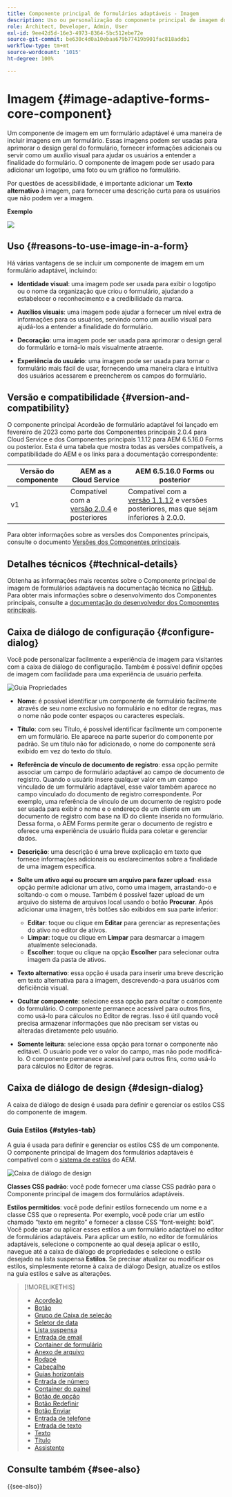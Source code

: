 ```yaml
---
title: Componente principal de formulários adaptáveis - Imagem
description: Uso ou personalização do componente principal de imagem dos formulários adaptáveis.
role: Architect, Developer, Admin, User
exl-id: 9ee42d5d-16e3-4973-8364-5bc512ebe72e
source-git-commit: be630c4d0a10ebaa679b77419b901fac818addb1
workflow-type: tm+mt
source-wordcount: '1015'
ht-degree: 100%

---
```


# Imagem {#image-adaptive-forms-core-component}

Um componente de imagem em um formulário adaptável é uma maneira de incluir imagens em um formulário. Essas imagens podem ser usadas para aprimorar o design geral do formulário, fornecer informações adicionais ou servir como um auxílio visual para ajudar os usuários a entender a finalidade do formulário. O componente de imagem pode ser usado para adicionar um logotipo, uma foto ou um gráfico no formulário.

Por questões de acessibilidade, é importante adicionar um **Texto alternativo** à imagem, para fornecer uma descrição curta para os usuários que não podem ver a imagem.


**Exemplo**

![](/help/adaptive-forms/assets/image.png)


## Uso {#reasons-to-use-image-in-a-form}

Há várias vantagens de se incluir um componente de imagem em um formulário adaptável, incluindo:

* **Identidade visual**: uma imagem pode ser usada para exibir o logotipo ou o nome da organização que criou o formulário, ajudando a estabelecer o reconhecimento e a credibilidade da marca.

* **Auxílios visuais**: uma imagem pode ajudar a fornecer um nível extra de informações para os usuários, servindo como um auxílio visual para ajudá-los a entender a finalidade do formulário.

* **Decoração**: uma imagem pode ser usada para aprimorar o design geral do formulário e torná-lo mais visualmente atraente.

* **Experiência do usuário**: uma imagem pode ser usada para tornar o formulário mais fácil de usar, fornecendo uma maneira clara e intuitiva dos usuários acessarem e preencherem os campos do formulário.

## Versão e compatibilidade {#version-and-compatibility}

O componente principal Acordeão de formulário adaptável foi lançado em fevereiro de 2023 como parte dos Componentes principais 2.0.4 para Cloud Service e dos Componentes principais 1.1.12 para AEM 6.5.16.0 Forms ou posterior. Esta é uma tabela que mostra todas as versões compatíveis, a compatibilidade do AEM e os links para a documentação correspondente:

| Versão do componente | AEM as a Cloud Service | AEM 6.5.16.0 Forms ou posterior |
|---|---|---|
| v1 | Compatível com a <br>[versão 2.0.4](/help/adaptive-forms/version.md) e posteriores | Compatível com a <br>[versão 1.1.12](/help/adaptive-forms/version.md) e versões posteriores, mas que sejam inferiores à 2.0.0. |

Para obter informações sobre as versões dos Componentes principais, consulte o documento [Versões dos Componentes principais](/help/adaptive-forms/version.md).


<!-- ## Sample Component Output {#sample-component-output}

To experience the Accordion Component as well as see examples of its configuration options as well as HTML and JSON output, visit the [Component Library](https://adobe.com/go/aem_cmp_library_accordion). -->

## Detalhes técnicos {#technical-details}

Obtenha as informações mais recentes sobre o Componente principal de imagem de formulários adaptáveis na documentação técnica no [GitHub](https://github.com/adobe/aem-core-forms-components/tree/master/ui.af.apps/src/main/content/jcr_root/apps/core/fd/components/form/image/v1/image). Para obter mais informações sobre o desenvolvimento dos Componentes principais, consulte a [documentação do desenvolvedor dos Componentes principais](/help/developing/overview.md).


## Caixa de diálogo de configuração {#configure-dialog}

Você pode personalizar facilmente a experiência de imagem para visitantes com a caixa de diálogo de configuração. Também é possível definir opções de imagem com facilidade para uma experiência de usuário perfeita.

![Guia Propriedades](/help/adaptive-forms/assets/image_properties.png)

* **Nome**: é possível identificar um componente de formulário facilmente através de seu nome exclusivo no formulário e no editor de regras, mas o nome não pode conter espaços ou caracteres especiais.

* **Título**: com seu Título, é possível identificar facilmente um componente em um formulário. Ele aparece na parte superior do componente por padrão. Se um título não for adicionado, o nome do componente será exibido em vez do texto do título.

* **Referência de vínculo de documento de registro**: essa opção permite associar um campo de formulário adaptável ao campo de documento de registro. Quando o usuário insere qualquer valor em um campo vinculado de um formulário adaptável, esse valor também aparece no campo vinculado do documento de registro correspondente. Por exemplo, uma referência de vínculo de um documento de registro pode ser usada para exibir o nome e o endereço de um cliente em um documento de registro com base na ID do cliente inserida no formulário. Dessa forma, o AEM Forms permite gerar o documento de registro e oferece uma experiência de usuário fluida para coletar e gerenciar dados.

* **Descrição**: uma descrição é uma breve explicação em texto que fornece informações adicionais ou esclarecimentos sobre a finalidade de uma imagem específica.

* **Solte um ativo aqui ou procure um arquivo para fazer upload**: essa opção permite adicionar um ativo, como uma imagem, arrastando-o e soltando-o com o mouse. Também é possível fazer upload de um arquivo do sistema de arquivos local usando o botão **Procurar**. Após adicionar uma imagem, três botões são exibidos em sua parte inferior:
   * **Editar**: toque ou clique em **Editar** para gerenciar as representações do ativo no editor de ativos.
   * **Limpar**: toque ou clique em **Limpar** para desmarcar a imagem atualmente selecionada.
   * **Escolher**: toque ou clique na opção **Escolher** para selecionar outra imagem da pasta de ativos.

* **Texto alternativo**: essa opção é usada para inserir uma breve descrição em texto alternativa para a imagem, descrevendo-a para usuários com deficiência visual.

* **Ocultar componente**: selecione essa opção para ocultar o componente do formulário. O componente permanece acessível para outros fins, como usá-lo para cálculos no Editor de regras. Isso é útil quando você precisa armazenar informações que não precisam ser vistas ou alteradas diretamente pelo usuário.

* **Somente leitura**: selecione essa opção para tornar o componente não editável. O usuário pode ver o valor do campo, mas não pode modificá-lo. O componente permanece acessível para outros fins, como usá-lo para cálculos no Editor de regras.

## Caixa de diálogo de design {#design-dialog}

A caixa de diálogo de design é usada para definir e gerenciar os estilos CSS do componente de imagem.

### Guia Estilos {#styles-tab}

A guia é usada para definir e gerenciar os estilos CSS de um componente. O componente principal de Imagem dos formulários adaptáveis é compatível com o [sistema de estilos](/help/get-started/authoring.md#component-styling) do AEM.

![Caixa de diálogo de design](/help/adaptive-forms/assets/image_designdialog.png)

**Classes CSS padrão**: você pode fornecer uma classe CSS padrão para o Componente principal de imagem dos formulários adaptáveis.

**Estilos permitidos**: você pode definir estilos fornecendo um nome e a classe CSS que o representa. Por exemplo, você pode criar um estilo chamado “texto em negrito” e fornecer a classe CSS “font-weight: bold”. Você pode usar ou aplicar esses estilos a um formulário adaptável no editor de formulários adaptáveis. Para aplicar um estilo, no editor de formulários adaptáveis, selecione o componente ao qual deseja aplicar o estilo, navegue até a caixa de diálogo de propriedades e selecione o estilo desejado na lista suspensa **Estilos**. Se precisar atualizar ou modificar os estilos, simplesmente retorne à caixa de diálogo Design, atualize os estilos na guia estilos e salve as alterações.

<!--

## Related article {#related-article}

* [Create a standalone Adaptive Form](https://experienceleague.adobe.com/docs/experience-manager-cloud-service/content/forms/adaptive-forms-authoring/authoring-adaptive-forms-core-components/create-an-adaptive-form-on-forms-cs/creating-adaptive-form-core-components.html)

-->


>[!MORELIKETHIS]
>
>* [Acordeão](/help/adaptive-forms/components/accordion.md)
>* [Botão](/help/adaptive-forms/components/button.md)
>* [Grupo de Caixa de seleção](/help/adaptive-forms/components/checkbox-group.md)
>* [Seletor de data](/help/adaptive-forms/components/date-picker.md)
>* [Lista suspensa](/help/adaptive-forms/components/drop-down.md)
>* [Entrada de email](/help/adaptive-forms/components/email-input.md)
>* [Container de formulário](/help/adaptive-forms/components/form-container.md)
>* [Anexo de arquivo](/help/adaptive-forms/components/file-attachment.md)
>* [Rodapé](/help/adaptive-forms/components/footer.md)
>* [Cabeçalho](/help/adaptive-forms/components/header.md)
>* [Guias horizontais](/help/adaptive-forms/components/horizontal-tabs.md)
>* [Entrada de número](/help/adaptive-forms/components/number-input.md)
>* [Container do painel](/help/adaptive-forms/components/panel-container.md)
>* [Botão de opção](/help/adaptive-forms/components/radio-button.md)
>* [Botão Redefinir](/help/adaptive-forms/components/reset-button.md)
>* [Botão Enviar](/help/adaptive-forms/components/submit-button.md)
>* [Entrada de telefone](/help/adaptive-forms/components/telephone-input.md)
>* [Entrada de texto](/help/adaptive-forms/components/text-input.md)
>* [Texto](/help/adaptive-forms/components/text.md)
>* [Título](/help/adaptive-forms/components/title.md)
>* [Assistente](/help/adaptive-forms/components/wizard.md)


## Consulte também {#see-also}

{{see-also}}